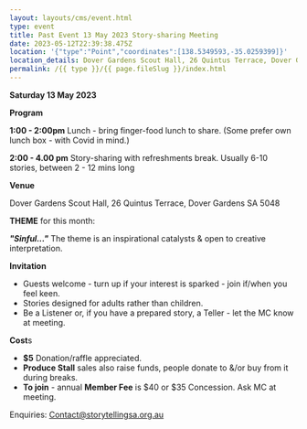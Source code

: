 ```yaml
---
layout: layouts/cms/event.html
type: event
title: Past Event 13 May 2023 Story-sharing Meeting
date: 2023-05-12T22:39:38.475Z
location: '{"type":"Point","coordinates":[138.5349593,-35.0259399]}'
location_details: Dover Gardens Scout Hall, 26 Quintus Terrace, Dover Gardens
permalink: /{{ type }}/{{ page.fileSlug }}/index.html
---
```

 **Saturday 13 May 2023** 

**Program**

**1:00 - 2:00pm**  Lunch - bring finger-food lunch to share. (Some prefer own lunch box - with Covid in mind.) 

**2:00 - 4.00 pm**  Story-sharing with refreshments break. Usually 6-10 stories, between 2 - 12 mins long

**Venue**

Dover Gardens Scout Hall, 26 Quintus Terrace, Dover Gardens SA 5048

**THEME** for this month:

***"Sinful..."***  The theme is an inspirational catalysts & open to creative interpretation. 

**Invitation**  

* Guests welcome - turn up if your interest is sparked - join if/when you feel keen.
* Stories designed for adults rather than children. 
* Be a Listener or, if you have a prepared story, a Teller - let the MC know at meeting.

**Cost**s   

* **$5** Donation/raffle appreciated.
* **Produce Stall** sales also raise funds, people donate to &/or buy from it during breaks.
* **To join** - annual **Member Fee** is $40 or $35 Concession. Ask MC at meeting.

Enquiries: Contact@storytellingsa.org.au